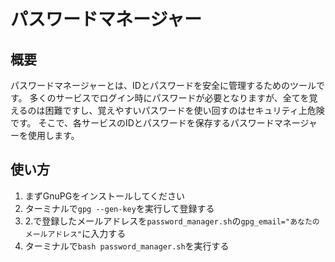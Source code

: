 # パスワードマネージャー
## 概要
パスワードマネージャーとは、IDとパスワードを安全に管理するためのツールです。
多くのサービスでログイン時にパスワードが必要となりますが、全てを覚えるのは困難ですし、覚えやすいパスワードを使い回すのはセキュリティ上危険です。
そこで、各サービスのIDとパスワードを保存するパスワードマネージャーを使用します。
## 使い方
1. まずGnuPGをインストールしてください
2. ターミナルで`gpg --gen-key`を実行して登録する
3. 2.で登録したメールアドレスを`password_manager.sh`の`gpg_email="あなたのメールアドレス"`に入力する
4. ターミナルで`bash password_manager.sh`を実行する
